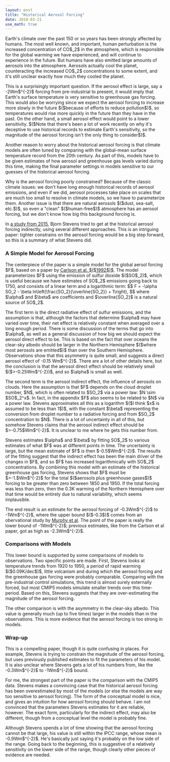 ```yaml
---
layout: post
title: "Historical Aerosol Forcing"
date: 2018-03-21
use_math: true
---
```


<p>Earth's climate over the past 150 or so years has been strongly affected by humans. The most well known, and important, human perturbation is the increased concentration of CO$_2$ in the atmosphere, which is responsible for the global warming we have experienced, and will continue to experience in the future. But humans have also emitted large amounts of aerosols into the atmosphere. Aerosols actually cool the planet, counteracting the increased CO$_2$ concentrations to some extent, and it's still unclear exactly how much they cooled the planet.</p>

<p>This is a surprisingly important question. If the aerosol effect is large, say a -2Wm$^{-2}$ forcing from pre-industrial to present, it would imply that Earth's surface temperature is very sensitive to greenhouse gas forcing. This would also be worrying since we expect the aerosol forcing to increase more slowly in the future $($because of efforts to reduce pollution$)$, so temperatures would rise more quickly in the future than they have in the past. On the other hand, a small aerosol effect would point to a lower sensitivity. $($Note that there's been a lot of work recently on why it's deceptive to use historical records to estimate Earth's sensitivity, so the magnitude of the aerosol forcing isn't the only thing to consider$)$.</p>

<p>Another reason to worry about the historical aerosol forcing is that climate models are often tuned by comparing with the global-mean surface temperature record from the 20th century. As part of this, models have to be given estimates of how aerosol and greenhouse gas levels varied during this time, making the final parameter settings in models sensitive to our guesses of the historical aerosol forcing.</p>

<p>Why is the aerosol forcing poorly constrained? Because of the classic climate issues: we don't have long enough historical records of aerosol emissions, and even if we did, aerosol processes take place on scales that are much too small to resolve in climate models, so we have to parameterize them. Another issue is that there are natural aerosols $($dust, sea-salt, etc.$)$, so even a "clean" $($human-free$)$ atmosphere has an aerosol forcing, but we don't know how big this background forcing is.</p>

<p>In <a href="https://journals.ametsoc.org/doi/abs/10.1175/JCLI-D-14-00656.1">a study from 2015</a>, Bjorn Stevens tried to get at the historical aerosol forcing indirectly, using several different approaches. This is an intriguing paper: tighter constrains on the aerosol forcing would be a big step forward, so this is a summary of what Stevens did.</p>


<h3>A Simple Model for Aerosol Forcing</h3>

<p>The centerpiece of the paper is a simple model for the global aersol forcing $F$, based on a paper by <a href="http://science.sciencemag.org/content/255/5043/423">Carlson et al. $($1992$)$</a>. The model parameterizes $F$ using the emission of sulfur dioxide $($SO$_2)$, which is useful because we have estimates of SO$_2$ emissions going back to 1750, and consists of a linear term and a logarithmic term:
$$
F = -\alpha SO_2 - \beta ln\left(\frac{SO_2}{\overline{SO_2}} + 1\right),
$$ 
where $\alpha$ and $\beta$ are coefficients and $\overline{SO_2}$ is a natural source of SO$_2$.</p>

<p>The first term is the direct radiative effect of sulfur emissions, and the assumption is that, although the factors that determine $\alpha$ may have varied over time, their net effect is relatively constant when averaged over a long enough period. There is some discussion of the terms that go into $\alpha$, as well as a general discussion of how big we should expect the aerosol direct effect to be. This is based on the fact that over oceans the clear-sky albedo should be larger in the Northern Hemisphere $($where most aerosols are emitted$)$ than over the Southern Hemisphere. Observations show that this asymmetry is quite small, and suggests a direct aerosol effect of -0.15 Wm$^{-2}$. There are a lot of other details here, but the conclusion is that the aerosol direct effect should be relatively small $($>-0.25Wm$^{-2})$, and so $\alpha$ is small as well.</p>

<p>The second term is the aerosol indirect effect, the influence of aerosols on clouds. Here the assumption is that $F$ depends on the cloud droplet number, $N$, which is often related to $SO_2$ via a power law: $N \sim $SO$_2^x$. In fact, in the appendix $F$ also seems to be related to $N$ via a power law. Stevens approximates all this as a logarithm $($I think $x$ is assumed to be less than 1$)$, with the constant $\beta$ representing the conversion from droplet number to a radiative forcing and from $SO_2$ concentration to $N$. There is a lot of uncertainty in all of this, but somehow Stevens claims that the aerosol indirect effect should be $>-0.75$Wm$^{-2}$. It is unclear to me where he gets this number from.</p>

<p>Stevens estimates $\alpha$ and $\beta$ by fitting SO$_2$ to various estimates of what $F$ was at different points in time. The uncertainty is large, but the mean estimate of $F$ is then $-0.5$Wm$^{-2}$. The results of the fitting suggest that the indirect effect has been the main driver of the changes in $F$, and so $F$ has increased logarithmically with SO$_2$ concentrations. By combining this model with an estimate of the historical greenhouse gas forcing, Stevens shows that $F$ must be $>-1.$Wm$^{-2}$ for the total $($aerosols plus greenhouse gases$)$ forcing to be greater than zero between 1850 and 1950. If the total forcing was less than zero, then the 0.3K warming of the Northern Hemisphere over that time would be entirely due to natural variability, which seems implausible.</p>

<p>The end result is an estimate for the aerosol forcing of -0.3Wm$^{-2}$ to -1Wm$^{-2}$, where the upper bound $($-0.3$)$ comes from an obervational study by <a href="https://agupubs.onlinelibrary.wiley.com/doi/abs/10.1029/2009JD012105">Murphy et al</a>. The point of the paper is really the lower bound of -1Wm$^{-2}$; previous estimates, like from the Carlson et al paper, got as high as -2.3Wm$^{-2}$.</p>


<h3>Comparisons with Models</h3>

<p>This lower bound is supported by some comparisons of models to observations. Two specific points are made. First, Stevens looks at temperature trends from 1920 to 1950, a period of rapid warming $($0.09K/dec$)$, little volcanism and during which the aerosol forcing and the greenhouse gas forcing were probably comparable. Comparing with the pre-industrial control simulations, this trend is almost surely externally forced, but most CMIP5 models simulate smaller trends over this time-period. Based on this, Stevens suggests that they are over-estimating the magnitude of the aerosol forcing.</p>

<p>The other comparison is with the asymmetry in the clear-sky albedo. This value is generally much (up to five times) larger in the models than in the observations. This is more evidence that the aerosol forcing is too strong in models.</p>


<h3>Wrap-up</h3>

<p>This is a compelling paper, though it is quite confusing in places. For example, Stevens is trying to constrain the magnitude of the aerosol forcing, but uses previously published estimates to fit the parameters of his model. It is also unclear where Stevens gets a lot of his numbers from, like the -0.3Wm$^{-2}$ to -1Wm$^{-2}$ bound.</p>

<p>For me, the strongest part of the paper is the comparison with the CMIP5 data. Stevens makes a convincing case that the historical aerosol forcing has been overestimated by most of the models (or else the models are way too sensitive to aerosol forcing). The form of the conceptual model is nice, and gives an intuition for how aerosol forcing should behave. I am not convinced that the parameters Stevens estimates for it are reliable, however. The exact form, particularly for the indirect effect, may also be different, though from a conceptual level the model is probably fine.</p>

<p>Although Stevens spends a lot of time showing that the aerosol forcing cannot be that large, his value is still within the IPCC range, whose mean is -0.9Wm$^{-2}$. He's basically just saying it's probably on the low side of the range. Going back to the beginning, this is suggestive of a relatively sensitivity on the lower side of the range, though clearly other pieces of evidence are needed.</p>














